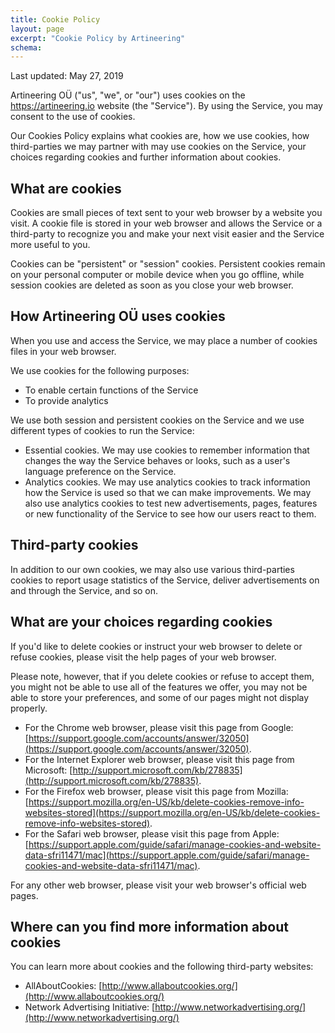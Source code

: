 ```yaml
---
title: Cookie Policy
layout: page
excerpt: "Cookie Policy by Artineering"
schema:
---
```


<!--If you wish to revoke your cookie consent, please <a id="revoke-cookie">click here</a>.
{: .notice--info}-->

Last updated: May 27, 2019

Artineering OÜ ("us", "we", or "our") uses cookies on the https://artineering.io website (the "Service"). By using the Service, you may consent to the use of cookies.

Our Cookies Policy explains what cookies are, how we use cookies, how third-parties we may partner with may use cookies on the Service, your choices regarding cookies and further information about cookies.

## What are cookies

Cookies are small pieces of text sent to your web browser by a website you visit. A cookie file is stored in your web browser and allows the Service or a third-party to recognize you and make your next visit easier and the Service more useful to you.

Cookies can be "persistent" or "session" cookies. Persistent cookies remain on your personal computer or mobile device when you go offline, while session cookies are deleted as soon as you close your web browser.

## How Artineering OÜ uses cookies

When you use and access the Service, we may place a number of cookies files in your web browser.

We use cookies for the following purposes:

* To enable certain functions of the Service
* To provide analytics

We use both session and persistent cookies on the Service and we use different types of cookies to run the Service:

* Essential cookies. We may use cookies to remember information that changes the way the Service behaves or looks, such as a user's language preference on the Service.
* Analytics cookies. We may use analytics cookies to track information how the Service is used so that we can make improvements. We may also use analytics cookies to test new advertisements, pages, features or new functionality of the Service to see how our users react to them.

## Third-party cookies

In addition to our own cookies, we may also use various third-parties cookies to report usage statistics of the Service, deliver advertisements on and through the Service, and so on.

## What are your choices regarding cookies

If you'd like to delete cookies or instruct your web browser to delete or refuse cookies, please visit the help pages of your web browser.

Please note, however, that if you delete cookies or refuse to accept them, you might not be able to use all of the features we offer, you may not be able to store your preferences, and some of our pages might not display properly.

* For the Chrome web browser, please visit this page from Google: [https://support.google.com/accounts/answer/32050](https://support.google.com/accounts/answer/32050).
* For the Internet Explorer web browser, please visit this page from Microsoft: [http://support.microsoft.com/kb/278835](http://support.microsoft.com/kb/278835).
* For the Firefox web browser, please visit this page from Mozilla: [https://support.mozilla.org/en-US/kb/delete-cookies-remove-info-websites-stored](https://support.mozilla.org/en-US/kb/delete-cookies-remove-info-websites-stored).
* For the Safari web browser, please visit this page from Apple: [https://support.apple.com/guide/safari/manage-cookies-and-website-data-sfri11471/mac](https://support.apple.com/guide/safari/manage-cookies-and-website-data-sfri11471/mac).

For any other web browser, please visit your web browser's official web pages.


## Where can you find more information about cookies

You can learn more about cookies and the following third-party websites:

* AllAboutCookies: [http://www.allaboutcookies.org/](http://www.allaboutcookies.org/)
* Network Advertising Initiative: [http://www.networkadvertising.org/](http://www.networkadvertising.org/)
